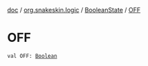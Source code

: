 [doc](../../index.md) / [org.snakeskin.logic](../index.md) / [BooleanState](index.md) / [OFF](./-o-f-f.md)

# OFF

`val OFF: `[`Boolean`](https://kotlinlang.org/api/latest/jvm/stdlib/kotlin/-boolean/index.html)